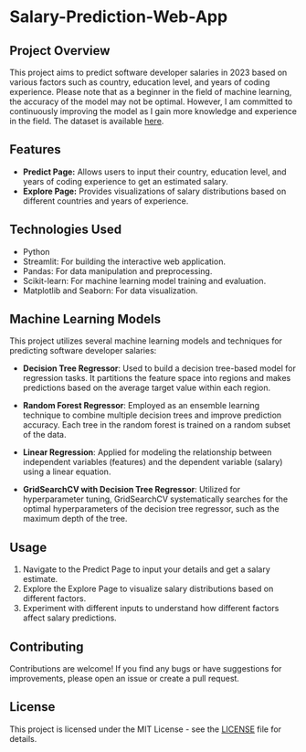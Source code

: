 # Salary-Prediction-Web-App

## Project Overview

This project aims to predict software developer salaries in 2023 based on various factors such as country, education level, and years of coding experience. Please note that as a beginner in the field of machine learning, the accuracy of the model may not be optimal. However, I am committed to continuously improving the model as I gain more knowledge and experience in the field. The dataset is available [here](https://insights.stackoverflow.com/survey).

## Features

- **Predict Page:** Allows users to input their country, education level, and years of coding experience to get an estimated salary.
- **Explore Page:** Provides visualizations of salary distributions based on different countries and years of experience.

## Technologies Used

- Python
- Streamlit: For building the interactive web application.
- Pandas: For data manipulation and preprocessing.
- Scikit-learn: For machine learning model training and evaluation.
- Matplotlib and Seaborn: For data visualization.

## Machine Learning Models

This project utilizes several machine learning models and techniques for predicting software developer salaries:

- **Decision Tree Regressor**: Used to build a decision tree-based model for regression tasks. It partitions the feature space into regions and makes predictions based on the average target value within each region.

- **Random Forest Regressor**: Employed as an ensemble learning technique to combine multiple decision trees and improve prediction accuracy. Each tree in the random forest is trained on a random subset of the data.

- **Linear Regression**: Applied for modeling the relationship between independent variables (features) and the dependent variable (salary) using a linear equation.

- **GridSearchCV with Decision Tree Regressor**: Utilized for hyperparameter tuning, GridSearchCV systematically searches for the optimal hyperparameters of the decision tree regressor, such as the maximum depth of the tree.


## Usage

1. Navigate to the Predict Page to input your details and get a salary estimate.
2. Explore the Explore Page to visualize salary distributions based on different factors.
3. Experiment with different inputs to understand how different factors affect salary predictions.

## Contributing

Contributions are welcome! If you find any bugs or have suggestions for improvements, please open an issue or create a pull request.

## License

This project is licensed under the MIT License - see the [LICENSE](LICENSE) file for details.







